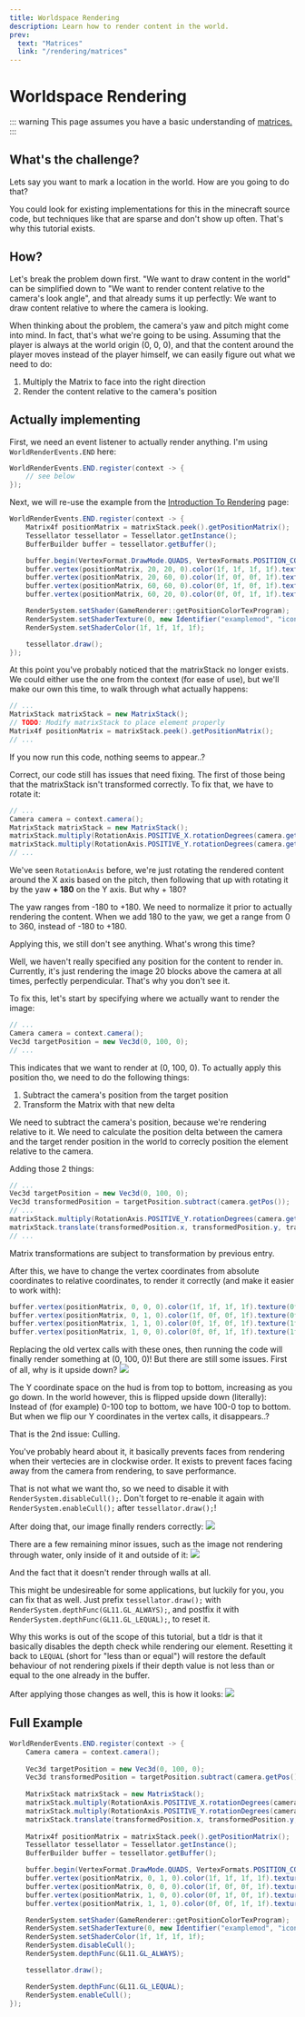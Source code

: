 ```yaml
---
title: Worldspace Rendering
description: Learn how to render content in the world.
prev:
  text: "Matrices"
  link: "/rendering/matrices"
---
```


# Worldspace Rendering

::: warning
This page assumes you have a basic understanding of [matrices.](./_assets/matrices)
:::

## What's the challenge?

Lets say you want to mark a location in the world. How are you going to do that?

You could look for existing implementations for this in the minecraft source code, but techniques like that are sparse and don't show up often. That's why this tutorial exists.

## How?

Let's break the problem down first. "We want to draw content in the world" can be simplified down to "We want to render content relative to the camera's look angle", and that already sums it up perfectly: We want to draw content relative to where the camera is looking.

When thinking about the problem, the camera's yaw and pitch might come into mind. In fact, that's what we're going to be using. Assuming that the player is always at the world origin (0, 0, 0), and that the content around the player moves instead of the player himself, we can easily figure out what we need to do:
1. Multiply the Matrix to face into the right direction
2. Render the content relative to the camera's position

## Actually implementing

First, we need an event listener to actually render anything. I'm using `WorldRenderEvents.END` here:

```java
WorldRenderEvents.END.register(context -> {
    // see below
});
```

Next, we will re-use the example from the [Introduction To Rendering](/rendering) page:

```java
WorldRenderEvents.END.register(context -> {
    Matrix4f positionMatrix = matrixStack.peek().getPositionMatrix();
    Tessellator tessellator = Tessellator.getInstance();
    BufferBuilder buffer = tessellator.getBuffer();

    buffer.begin(VertexFormat.DrawMode.QUADS, VertexFormats.POSITION_COLOR_TEXTURE);
    buffer.vertex(positionMatrix, 20, 20, 0).color(1f, 1f, 1f, 1f).texture(0f, 0f).next();
    buffer.vertex(positionMatrix, 20, 60, 0).color(1f, 0f, 0f, 1f).texture(0f, 1f).next();
    buffer.vertex(positionMatrix, 60, 60, 0).color(0f, 1f, 0f, 1f).texture(1f, 1f).next();
    buffer.vertex(positionMatrix, 60, 20, 0).color(0f, 0f, 1f, 1f).texture(1f, 0f).next();

    RenderSystem.setShader(GameRenderer::getPositionColorTexProgram);
    RenderSystem.setShaderTexture(0, new Identifier("examplemod", "icon.png"));
    RenderSystem.setShaderColor(1f, 1f, 1f, 1f);

    tessellator.draw();
});
```

At this point you've probably noticed that the matrixStack no longer exists. We could either use the one from the context (for ease of use), but we'll make our own this time, to walk through what actually happens:

```java
// ...
MatrixStack matrixStack = new MatrixStack();
// TODO: Modify matrixStack to place element properly
Matrix4f positionMatrix = matrixStack.peek().getPositionMatrix();
// ...
```

If you now run this code, nothing seems to appear..?

Correct, our code still has issues that need fixing. The first of those being that the matrixStack isn't transformed correctly. To fix that, we have to rotate it:

```java
// ...
Camera camera = context.camera();
MatrixStack matrixStack = new MatrixStack();
matrixStack.multiply(RotationAxis.POSITIVE_X.rotationDegrees(camera.getPitch()));
matrixStack.multiply(RotationAxis.POSITIVE_Y.rotationDegrees(camera.getYaw() + 180.0F));
// ...
```

We've seen `RotationAxis` before, we're just rotating the rendered content around the X axis based on the pitch, then following that up with rotating it by the yaw **+ 180** on the Y axis. But why + 180?

The yaw ranges from -180 to +180. We need to normalize it prior to actually rendering the content. When we add 180 to the yaw, we get a range from 0 to 360, instead of -180 to +180.

Applying this, we still don't see anything. What's wrong this time?

Well, we haven't really specified any position for the content to render in. Currently, it's just rendering the image 20 blocks above the camera at all times, perfectly perpendicular. That's why you don't see it.

To fix this, let's start by specifying where we actually want to render the image:

```java
// ...
Camera camera = context.camera();
Vec3d targetPosition = new Vec3d(0, 100, 0);
// ...
```

This indicates that we want to render at (0, 100, 0). To actually apply this position tho, we need to do the following things:
1. Subtract the camera's position from the target position
2. Transform the Matrix with that new delta

We need to subtract the camera's position, because we're rendering relative to it. We need to calculate the position delta between the camera and the target render position in the world to correcly position the element relative to the camera.

Adding those 2 things:

```java
// ...
Vec3d targetPosition = new Vec3d(0, 100, 0);
Vec3d transformedPosition = targetPosition.subtract(camera.getPos());
// ...
matrixStack.multiply(RotationAxis.POSITIVE_Y.rotationDegrees(camera.getYaw() + 180.0F));
matrixStack.translate(transformedPosition.x, transformedPosition.y, transformedPosition.z);
// ...
```

<Callout type="info">
Matrix transformations are subject to transformation by previous entry.
</Callout>

After this, we have to change the vertex coordinates from absolute coordinates to relative coordinates, to render it correctly (and make it easier to work with):

```java
buffer.vertex(positionMatrix, 0, 0, 0).color(1f, 1f, 1f, 1f).texture(0f, 0f).next();
buffer.vertex(positionMatrix, 0, 1, 0).color(1f, 0f, 0f, 1f).texture(0f, 1f).next();
buffer.vertex(positionMatrix, 1, 1, 0).color(0f, 1f, 0f, 1f).texture(1f, 1f).next();
buffer.vertex(positionMatrix, 1, 0, 0).color(0f, 0f, 1f, 1f).texture(1f, 0f).next();
```

Replacing the old vertex calls with these ones, then running the code will finally render something at (0, 100, 0)! But there are still some issues. First of all, why is it upside down?
![](./_assets/world_0.png)

The Y coordinate space on the hud is from top to bottom, increasing as you go down. In the world however, this is flipped upside down (literally): Instead of (for example) 0-100 top to bottom, we have 100-0 top to bottom. But when we flip our Y coordinates in the vertex calls, it disappears..?

That is the 2nd issue: Culling.

You've probably heard about it, it basically prevents faces from rendering when their vertecies are in clockwise order. It exists to prevent faces facing away from the camera from rendering, to save performance.

That is not what we want tho, so we need to disable it with `RenderSystem.disableCull();`. Don't forget to re-enable it again with `RenderSystem.enableCull();` after `tessellator.draw();`!

After doing that, our image finally renders correctly:
![](./_assets/world_1.png)

There are a few remaining minor issues, such as the image not rendering through water, only inside of it and outside of it:
![](./_assets/world_2.png)

And the fact that it doesn't render through walls at all.

This might be undesireable for some applications, but luckily for you, you can fix that as well. Just prefix `tessellator.draw();` with `RenderSystem.depthFunc(GL11.GL_ALWAYS);`, and postfix it with `RenderSystem.depthFunc(GL11.GL_LEQUAL);`, to reset it.

Why this works is out of the scope of this tutorial, but a tldr is that it basically disables the depth check while rendering our element. Resetting it back to `LEQUAL` (short for "less than or equal") will restore the default behaviour of not rendering pixels if their depth value is not less than or equal to the one already in the buffer.

After applying those changes as well, this is how it looks:
![](./_assets/world_3.png)

## Full Example

```java
WorldRenderEvents.END.register(context -> {
    Camera camera = context.camera();
    
    Vec3d targetPosition = new Vec3d(0, 100, 0);
    Vec3d transformedPosition = targetPosition.subtract(camera.getPos());
    
    MatrixStack matrixStack = new MatrixStack();
    matrixStack.multiply(RotationAxis.POSITIVE_X.rotationDegrees(camera.getPitch()));
    matrixStack.multiply(RotationAxis.POSITIVE_Y.rotationDegrees(camera.getYaw() + 180.0F));
    matrixStack.translate(transformedPosition.x, transformedPosition.y, transformedPosition.z);
    
    Matrix4f positionMatrix = matrixStack.peek().getPositionMatrix();
    Tessellator tessellator = Tessellator.getInstance();
    BufferBuilder buffer = tessellator.getBuffer();

    buffer.begin(VertexFormat.DrawMode.QUADS, VertexFormats.POSITION_COLOR_TEXTURE);
    buffer.vertex(positionMatrix, 0, 1, 0).color(1f, 1f, 1f, 1f).texture(0f, 0f).next();
    buffer.vertex(positionMatrix, 0, 0, 0).color(1f, 0f, 0f, 1f).texture(0f, 1f).next();
    buffer.vertex(positionMatrix, 1, 0, 0).color(0f, 1f, 0f, 1f).texture(1f, 1f).next();
    buffer.vertex(positionMatrix, 1, 1, 0).color(0f, 0f, 1f, 1f).texture(1f, 0f).next();

    RenderSystem.setShader(GameRenderer::getPositionColorTexProgram);
    RenderSystem.setShaderTexture(0, new Identifier("examplemod", "icon.png"));
    RenderSystem.setShaderColor(1f, 1f, 1f, 1f);
    RenderSystem.disableCull();
    RenderSystem.depthFunc(GL11.GL_ALWAYS);

    tessellator.draw();

    RenderSystem.depthFunc(GL11.GL_LEQUAL);
    RenderSystem.enableCull();
});
```